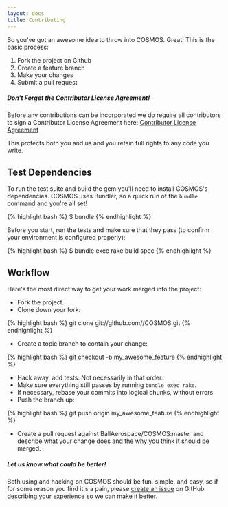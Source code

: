 ```yaml
---
layout: docs
title: Contributing
---
```


So you've got an awesome idea to throw into COSMOS. Great! This is the basic process:

1. Fork the project on Github
1. Create a feature branch
1. Make your changes
1. Submit a pull request

<div class="note">
  <h5>Don't Forget the Contributor License Agreement!</h5>
  <p>
Before any contributions can be incorporated we do require all contributors to sign a Contributor License Agreement here: <a href="https://docs.google.com/forms/d/1ppnHUSXtY1GRTNPIyUaB1OYHbW5Ca67GFMgMRPBG8u0/viewform">Contributor License Agreement</a>

This protects both you and us and you retain full rights to any code you write.

  </p>
</div>

## Test Dependencies

To run the test suite and build the gem you'll need to install COSMOS's
dependencies. COSMOS uses Bundler, so a quick run of the `bundle` command and
you're all set!

{% highlight bash %}
$ bundle
{% endhighlight %}

Before you start, run the tests and make sure that they pass (to confirm your
environment is configured properly):

{% highlight bash %}
$ bundle exec rake build spec
{% endhighlight %}

## Workflow

Here's the most direct way to get your work merged into the project:

- Fork the project.
- Clone down your fork:

{% highlight bash %}
git clone git://github.com/<username>/COSMOS.git
{% endhighlight %}

- Create a topic branch to contain your change:

{% highlight bash %}
git checkout -b my_awesome_feature
{% endhighlight %}

- Hack away, add tests. Not necessarily in that order.
- Make sure everything still passes by running `bundle exec rake`.
- If necessary, rebase your commits into logical chunks, without errors.
- Push the branch up:

{% highlight bash %}
git push origin my_awesome_feature
{% endhighlight %}

- Create a pull request against BallAerospace/COSMOS:master and describe what your
  change does and the why you think it should be merged.

<div class="note">
  <h5>Let us know what could be better!</h5>
  <p>
    Both using and hacking on COSMOS should be fun, simple, and easy, so if for
    some reason you find it's a pain, please <a
    href="{{ site.repository }}/issues/new">create an issue</a> on
    GitHub describing your experience so we can make it better.
  </p>
</div>
